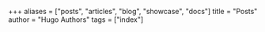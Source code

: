 +++
aliases = ["posts", "articles", "blog", "showcase", "docs"]
title = "Posts"
author = "Hugo Authors"
tags = ["index"]



